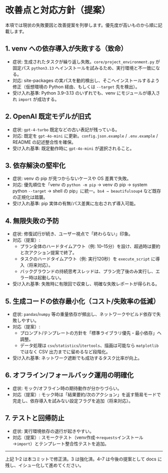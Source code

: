 # 改善点と対応方針（提案）

本項では現状の失敗要因と改善提案を列挙します。優先度が高いものから順に記載します。

## 1. venv への依存導入が失敗する（致命）
- 症状: 生成されたタスクが繰り返し失敗。`core/project_environment.py` が固定パス `python3.13` へインストールを試みるため、実行環境と不一致になる。
- 対応: site-packages の実パスを動的検出し、そこへインストールするよう修正（仮想環境の Python 経由、もしくは `--target` 先を検出）。
- 受け入れ基準: Python 3.9–3.13 のいずれでも、venv にモジュールが導入され `import` が成功する。

## 2. OpenAI 既定モデルが旧式
- 症状: `gpt-4-turbo` 既定などの古い表記が残っている。
- 対応: 既定を `gpt-4o-mini` に更新。`config.json.example` / `.env.example` / README の記述整合性を確保。
- 受け入れ基準: 既定動作時に `gpt-4o-mini` が選択されること。

## 3. 依存解決の堅牢化
- 症状: venv の pip が見つからないケースや OS 差異で失敗。
- 対応: 優先順位を「venv の `python -m pip` → venv の pip → system python `--target` → shell の pip」に統一。`bs4 → beautifulsoup4` など既存の正規化は踏襲。
- 受け入れ基準: pip 実体の有無/パス差異に左右されず導入可能。

## 4. 無限失敗の予防
- 症状: 修復試行が続き、ユーザー視点で「終わらない」印象。
- 対応（提案）:
  - プラン全体のハードタイムアウト（例: 10–15分）を設け、超過時は要約と次アクション提案で終了。
  - タスクのハードタイムアウト（例: 実行120秒）を `execute_script` に導入（将来対応）。
  - バックグラウンドの持続思考スレッドは、プラン完了後のみ実行し、エラー時は起動しない。
- 受け入れ基準: 失敗時に有限回で収束し、明確な失敗レポートが得られる。

## 5. 生成コードの依存最小化（コスト/失敗率の低減）
- 症状: `pandas`/`numpy` 等の重量依存が頻出し、ネットワークやビルド依存で失敗しやすい。
- 対応（提案）:
  - プロンプト/テンプレートの方針を「標準ライブラリ優先・最小依存」へ調整。
  - データ処理は `csv`/`statistics`/`itertools`、描画は可能なら `matplotlib` ではなく CSV 出力までに留めるなど段階化。
- 受け入れ基準: ネットワーク遮断でも成功するタスク比率が向上。

## 6. オフライン/フォールバック運用の明確化
- 症状: モック/オフライン時の期待動作が分かりづらい。
- 対応（提案）: モック時は「結果要約/次のアクション」を返す簡易モードで完走し、依存導入を試みない設定フラグを追加（将来対応）。

## 7. テストと回帰防止
- 症状: 実行環境依存の退行が起きやすい。
- 対応（提案）: スモークテスト（venv作成→`requests`インストール→`import`）とテンプレート整合性テストを追加。

---

上記 1–2 は本コミットで修正済。3 は強化済。4–7 は今後の提案として docs に残し、イシュー化して進めてください。
